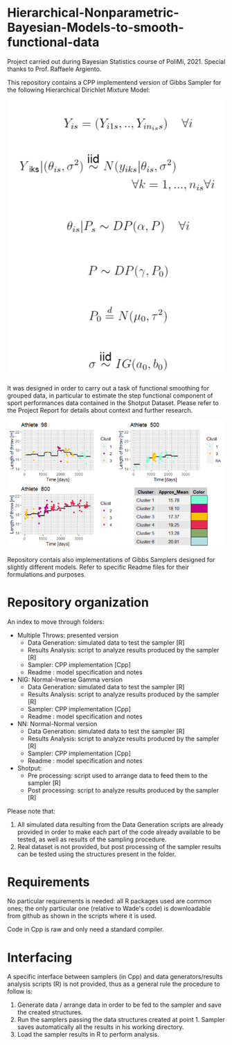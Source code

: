# Hierarchical-Nonparametric-Bayesian-Models-to-smooth-functional-data
Project carried out during Bayesian Statistics course of PoliMi, 2021. Special thanks to Prof. Raffaele Argiento.

This repository contains a CPP implementend version of Gibbs Sampler for the following Hierarchical Dirichlet Mixture Model:



![plot](Img/formulareadme.PNG)



It was designed in order to carry out a task of functional smoothing for grouped data, in particular to estimate the step functional component of sport performances 
data contained in the Shotput Dataset. Please refer to the Project Report for details about context and further research.

![plot](Img/final98_500_800.png)


Repository contais also implementations of Gibbs Samplers designed for slightly different models. Refer to specific Readme files for their formulations and purposes.

# Repository organization
An index to move through folders:

* Multiple Throws: presented version
   * Data Generation: simulated data to test the sampler                       [R]
   * Results Analysis: script to analyze results produced by the sampler       [R]
   * Sampler: CPP implementation                                               [Cpp]
   * Readme : model specification and notes
* NIG: Normal-Inverse Gamma version
   * Data Generation: simulated data to test the sampler                       [R]
   * Results Analysis: script to analyze results produced by the sampler       [R]
   * Sampler: CPP implementation                                               [Cpp]
   * Readme : model specification and notes
* NN: Normal-Normal version
   * Data Generation: simulated data to test the sampler                       [R]
   * Results Analysis: script to analyze results produced by the sampler       [R]
   * Sampler: CPP implementation                                               [Cpp]
   * Readme : model specification and notes
* Shotput: 
   * Pre processing: script used to arrange data to feed them to the sampler   [R]
   * Post processing: script to analyze results produced by the sampler        [R]
   
Please note that:

1. All simulated data resulting from the Data Generation scripts are already provided in order to make each part of the code already available to be tested, as well as 
   results of the sampling procedure.
2. Real dataset is not provided, but post processing of the sampler results can be tested using the structures present in the folder.   


# Requirements
No particular requirements is needed: all R packages used are common ones; the only particular one (relative to Wade's code) is downloadable from github as shown in the scripts where it is used.

Code in Cpp is raw and only need a standard compiler.

# Interfacing 
A specific interface between samplers (in Cpp) and data generators/results analysis scripts (R) is not provided, thus as a general rule the procedure to follow is:
1. Generate data / arrange data in order to be fed to the sampler and save the created structures.
2. Run the samplers passing the data structures created at point 1. Sampler saves automatically all the results in his working directory.
3. Load the sampler results in R to perform analysis.





